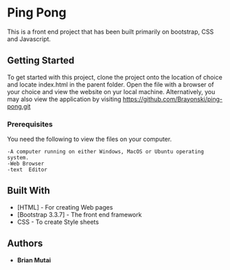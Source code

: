 # Ping Pong

This is a front end project that has been built primarily on bootstrap, CSS and Javascript.

## Getting Started

To get started with this project, clone the project onto the location of choice and locate index.html in the parent folder. Open the file with a browser of your choice and view the website on yur local machine. Alternatively, you may also view the application by visiting https://github.com/Brayonski/ping-pong.git

### Prerequisites

You need the following to view the files on your computer.

```
-A computer running on either Windows, MacOS or Ubuntu operating system.
-Web Browser
-text  Editor
```

## Built With

* [HTML] - For creating Web pages
* [Bootstrap 3.3.7] - The front end framework
* CSS - To create Style sheets


## Authors

* **Brian Mutai** 